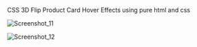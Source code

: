 CSS 3D Flip Product Card Hover Effects using pure html and css



![Screenshot_11](https://user-images.githubusercontent.com/35875394/140982112-bb8f6b9e-4b79-4c29-b641-8cdd8fb94041.png)

![Screenshot_12](https://user-images.githubusercontent.com/35875394/140982130-6c47f5aa-b428-4a1a-9f75-19218aec7b53.png)
